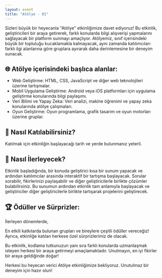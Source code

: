 ```yaml
---
layout: event
title: "Atölye - 01"
---
```


Sizleri büyük bir heyecanla "Atölye" etkinliğimize davet ediyoruz! Bu etkinlik, geliştiricileri bir araya getirerek, farklı konularda bilgi alışverişi yapmalarını sağlayacak bir platform sunmayı amaçlıyor. Atölyemiz, sınıf içerisindeki büyük bir topluluğu kucaklamakla kalmayacak, aynı zamanda katılımcıları farklı ilgi alanlarına göre gruplara ayırarak daha derinlemesine bir deneyim sunacak. 

## 🌐 Atölye içerisindeki başlıca alanlar:

- Web Geliştirme: HTML, CSS, JavaScript ve diğer web teknolojileri üzerine tartışmalar.
- Mobil Uygulama Geliştirme: Android veya iOS platformları için uygulama geliştirme konularında bilgi paylaşımı.
- Veri Bilimi ve Yapay Zeka: Veri analizi, makine öğrenimi ve yapay zeka konularında atölye çalışmaları.
- Oyun Geliştirme: Oyun programlama, grafik tasarım ve oyun motorları üzerine gruplar.

## 🤝 Nasıl Katılabilirsiniz?

Katılmak için etkinliğin başlayacağı tarih ve yerde bulunmanız yeterli.

## 🎤 Nasıl İlerleyecek?

Etkinlik başladığında, bir konuda geliştirici kısa bir sunum yapacak ve ardından katılımcılar arasında interaktif bir tartışma başlayacak. Sorular sorabilir, fikirlerinizi paylaşabilir ve diğer geliştiricilerle birlikte çözümler bulabilirsiniz. Bu sunumun ardından etkinlik tam anlamıyla başlayacak ve geliştiriciler diğer geliştiricilerle birlikte tartışarak projelerini geliştirecek.

## 🏆 Ödüller ve Sürprizler:

İlerleyen dönemlerde,

En etkili katkılarda bulunan grupları ve bireylere çeşitli ödüller vereceğiz! Ayrıca, etkinliğe katılan herkese özel sürprizlerimiz de olacak.

Bu etkinlik, kodlama tutkunuzun yanı sıra farklı konularda uzmanlaşmak isteyen herkesi bir araya getirmeyi amaçlamaktadır. Unutmayın, en iyi fikirler bir araya geldiğinde doğar!

Herkesi bu heyecan verici Atölye etkinliğimize bekliyoruz. Unutulmaz bir deneyim için hazır olun!
